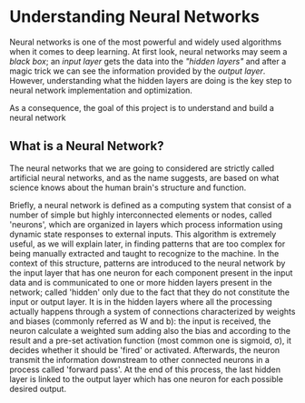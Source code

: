 # Understanding Neural Networks

Neural networks is one of the most powerful and widely used algorithms when it comes to deep learning. At first look, neural networks may seem a *black box*; an *input layer* gets the data into the *"hidden layers"* and after a magic trick we can see the information provided by the *output layer*. However, understanding what the hidden layers are doing is the key step to neural network implementation and optimization.

As a consequence, the goal of this project is to understand and build a neural network

## What is a Neural Network?

The neural networks that we are going to considered are strictly called artificial neural networks, and as the name suggests, are based on what science knows about the human brain's structure and function. 

Briefly, a neural network is defined as a computing system that consist of a number of simple but highly interconnected elements or nodes, called 'neurons', which are organized in layers which process information using dynamic state responses to external inputs. This algorithm is extremely useful, as we will explain later, in finding patterns that are too complex for being manually extracted and taught to recognize to the machine. In the context of this structure, patterns are introduced to the neural network by the input layer that has one neuron for each component present in the input data and is communicated to one or more hidden layers present in the network; called 'hidden' only due to the fact that they do not constitute the input or output layer. It is in the hidden layers where all the processing actually happens through a system of connections characterized by weights and biases (commonly referred as W and b): the input is received, the neuron calculate a weighted sum adding also the bias and according to the result and a pre-set activation function (most common one is sigmoid, σ), it decides whether it should be 'fired' or activated. Afterwards, the neuron transmit the information downstream to other connected neurons in a process called 'forward pass'. At the end of this process, the last hidden layer is linked to the output layer which has one neuron for each possible desired output.
